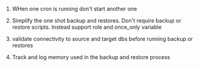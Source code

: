 1. WHen one cron is running don't start another one
2. Simplify the one shot backup and restores. Don't require backup or restore scripts. Instead support role and once_only variable

3. validate connectivity to source and target dbs before running backup or restores

4. Track and log memory used in the backup and restore process